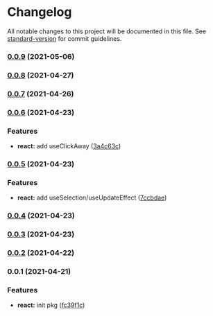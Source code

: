 # Changelog

All notable changes to this project will be documented in this file. See [standard-version](https://github.com/conventional-changelog/standard-version) for commit guidelines.

### [0.0.9](https://github.com/astahmer/pastable/compare/@pastable/react@0.0.8...@pastable/react@0.0.9) (2021-05-06)

### [0.0.8](https://github.com/astahmer/pastable/compare/@pastable/react@0.0.7...@pastable/react@0.0.8) (2021-04-27)

### [0.0.7](https://github.com/astahmer/pastable/compare/@pastable/react@0.0.6...@pastable/react@0.0.7) (2021-04-26)

### [0.0.6](https://github.com/astahmer/pastable/compare/@pastable/react@0.0.5...@pastable/react@0.0.6) (2021-04-23)


### Features

* **react:** add useClickAway ([3a4c63c](https://github.com/astahmer/pastable/commit/3a4c63cb48a0a734f0b0797d02014674e8728eb4))

### [0.0.5](https://github.com/astahmer/pastable/compare/@pastable/react@0.0.4...@pastable/react@0.0.5) (2021-04-23)


### Features

* **react:** add useSelection/useUpdateEffect ([7ccbdae](https://github.com/astahmer/pastable/commit/7ccbdae7f51726a211efc7692a78ffe6d8178721))

### [0.0.4](https://github.com/astahmer/pastable/compare/@pastable/react@0.0.2...@pastable/react@0.0.4) (2021-04-23)

### [0.0.3](https://github.com/astahmer/pastable/compare/@pastable/react@0.0.2...@pastable/react@0.0.3) (2021-04-23)

### [0.0.2](https://github.com/astahmer/pastable/compare/@pastable/react@0.0.1...@pastable/react@0.0.2) (2021-04-22)

### 0.0.1 (2021-04-21)


### Features

* **react:** init pkg ([fc39f1c](https://github.com/astahmer/pastable/commit/fc39f1ca3a57f99bc56490a5a94b4e382b66be3f))
